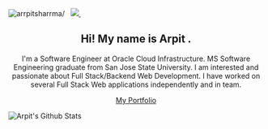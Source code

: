 <p align="left"> 
 <img src=https://komarev.com/ghpvc/?username=arrpitsharrma alt=arrpitsharrma/> 
 &nbsp; 
 
  
  <a href="https://www.linkedin.com/in/arpitsharmacs/">
    <img src="https://img.shields.io/badge/Arpit-Sharma-blue?style=flat&logo=linkedin">
  </a> &nbsp;   

  
</p>

<h2 align="center">Hi! My name is Arpit . </h2>

<p align="center">I'm a Software Engineer at Oracle Cloud Infrastructure. MS Software Engineering graduate from San Jose State University.
I am interested and passionate about Full Stack/Backend Web Development. I have worked on several Full Stack Web applications independently and in team.</p>

<p align="center"> <a href="https://sharma-arpit.com/" target="_blank">My Portfolio</a></p>



![Arpit's Github Stats](https://github-readme-stats.vercel.app/api?username=arrpitsharrma&show_icons=true&theme=radical)

<!--
**arrpitsharrma/arrpitsharrma** is a ✨ _special_ ✨ repository because its `README.md` (this file) appears on your GitHub profile.

Here are some ideas to get you started:

- 🔭 I’m currently working on ...
- 🌱 I’m currently learning ...
- 👯 I’m looking to collaborate on ...
- 🤔 I’m looking for help with ...
- 💬 Ask me about ...
- 📫 How to reach me: ...
- 😄 Pronouns: ...
- ⚡ Fun fact: ...
-->
